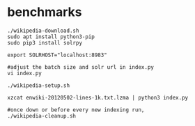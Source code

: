 # benchmarks

    ./wikipedia-download.sh
    sudo apt install python3-pip
    sudo pip3 install solrpy
    
    export SOLRHOST="localhost:8983"
    
    #adjust the batch size and solr url in index.py
    vi index.py
    
    ./wikipedia-setup.sh
    
    xzcat enwiki-20120502-lines-1k.txt.lzma | python3 index.py
    
    #once down or before every new indexing run,
    ./wikipedia-cleanup.sh
